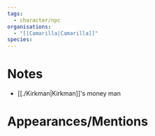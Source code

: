 ```yaml
---
tags:
  - character/npc
organisations:
  - "[[Camarilla|Camarilla]]"
species:
---
```

# Notes
- [[./Kirkman|Kirkman]]'s money man
# Appearances/Mentions


